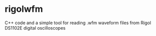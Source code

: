 rigolwfm
========

C++ code and a simple tool for reading .wfm waveform files from Rigol DS1102E digital oscilloscopes